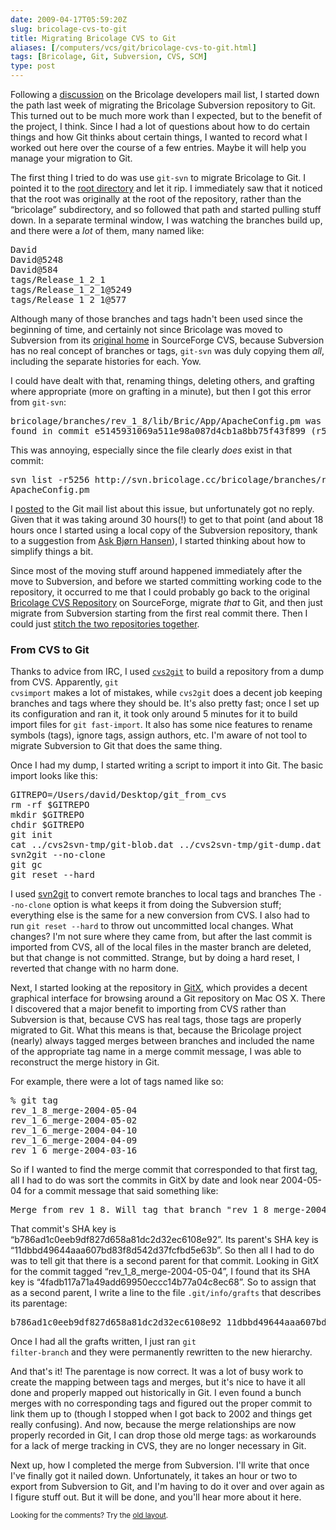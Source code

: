 ```yaml
--- 
date: 2009-04-17T05:59:20Z
slug: bricolage-cvs-to-git
title: Migrating Bricolage CVS to Git
aliases: [/computers/vcs/git/bricolage-cvs-to-git.html]
tags: [Bricolage, Git, Subversion, CVS, SCM]
type: post
---
```


<p>Following a <a href="http://marc.info/?t=123886317200001" title="Bricolage Developer List Archive: “GitHub?”">discussion</a> on the Bricolage developers
mail list, I started down the path last week of migrating the Bricolage
Subversion repository to Git. This turned out to be much more work than I
expected, but to the benefit of the project, I think. Since I had a lot of
questions about how to do certain things and how Git thinks about certain
things, I wanted to record what I worked out here over the course of a few
entries. Maybe it will help you manage your migration to Git.</p>

<p>The first thing I tried to do was use <code>git-svn</code> to migrate
Bricolage to Git. I pointed it to the
<a href="http://svn.bricolage.cc/bricolage/">root directory</a> and let it
rip. I immediately saw that it noticed that the root was originally at the
root of the repository, rather than the “bricolage” subdirectory, and so
followed that path and started pulling stuff down. In a separate terminal
window, I was watching the branches build up, and there were a <em>lot</em> of
them, many named like:</p>

<pre>
David
David@5248
David@584
tags/Release_1_2_1
tags/Release_1_2_1@5249
tags/Release_1_2_1@577
</pre>

<p>Although many of those branches and tags hadn't been used since the
beginning of time, and certainly not since Bricolage was moved to Subversion
from its
<a href="http://bricolage.cvs.sourceforge.net/viewvc/bricolage/bricolage/" title="Bricolage SourceForge CVS Browser">original home</a> in SourceForge
CVS, because Subversion has no real concept of branches or
tags, <code>git-svn</code> was duly copying them <em>all</em>, including the
separate histories for each. Yow.</p>

<p>I could have dealt with that, renaming things, deleting others, and
grafting where appropriate (more on grafting in a minute), but then I got this
error from <code>git-svn</code>:</p>

<pre>
bricolage/branches/rev_1_8/lib/Bric/App/ApacheConfig.pm was not
found in commit e5145931069a511e98a087d4cb1a8bb75f43f899 (r5256)
</pre>

<p>This was annoying, especially since the file clearly <em>does</em> exist in
that commit:</p>

<pre>
svn list -r5256 http://svn.bricolage.cc/bricolage/branches/rev_1_8/lib/Bric/App/ApacheConfig.pm
ApacheConfig.pm
</pre>

<p>I <a href="http://marc.info/?l=git&amp;m=123964663024277" title="Git Mail List: “Again with git-svn: File was not found in commit”">posted</a>
to the Git mail list about this issue, but unfortunately got no reply. Given
that it was taking around 30 hours(!) to get to that point (and about 18 hours
once I started using a local copy of the Subversion repository, thank to a
suggestion from <a href="http://www.askask.com/">Ask Bjørn Hansen</a>), I
started thinking about how to simplify things a bit.</p>

<p>Since most of the moving stuff around happened immediately after the move
to Subversion, and before we started committing working code to the
repository, it occurred to me that I could probably go back to the original
<a href="http://bricolage.cvs.sourceforge.net/viewvc/bricolage/bricolage/" title="Bricolage SourceForge CVS Browser">Bricolage CVS Repository</a> on
SourceForge, migrate <em>that</em> to Git, and then just migrate from
Subversion starting from the first real commit there. Then I could just
<a href="http://www.ouaza.com/wp/2007/07/24/assembling-bits-of-history-with-git/" title="Buxy rêve tout haut: “Assembling bits of history with git”">stitch the
two repositories together</a>.</p>

<h3>From CVS to Git</h3>

<p>Thanks to advice from IRC, I used
<a href="http://cvs2svn.tigris.org/cvs2git.html"><code>cvs2git</code></a> to
build a repository from a dump from CVS. Apparently, <code>git
cvsimport</code> makes a lot of mistakes, while <code>cvs2git</code> does a
decent job keeping branches and tags where they should be. It's also pretty
fast; once I set up its configuration and ran it, it took only around 5
minutes for it to build import files for <code>git fast-import</code>. It also
has some nice features to rename symbols (tags), ignore tags, assign authors,
etc. I'm aware of not tool to migrate Subversion to Git that does the same
thing.</p>

<p>Once I had my dump, I started writing a script to import it into Git. The
basic import looks like this:</p>

<pre>
GITREPO=/Users/david/Desktop/git_from_cvs
rm -rf $GITREPO
mkdir $GITREPO
chdir $GITREPO
git init
cat ../cvs2svn-tmp/git-blob.dat ../cvs2svn-tmp/git-dump.dat | git fast-import
svn2git &#x002d;&#x002d;no-clone
git gc
git reset &#x002d;&#x002d;hard
</pre>

<p>I used <a href="http://github.com/schwern/svn2git/tree/" title="svn2git on GitHub">svn2git</a> to convert remote branches to local
tags and branches The <code>&#x002d;&#x002d;no-clone</code> option is what keeps it from
doing the Subversion stuff; everything else is the same for a new conversion
from CVS. I also had to run <code>git reset &#x002d;&#x002d;hard</code> to throw out
uncommitted local changes. What changes? I'm not sure where they came from,
but after the last commit is imported from CVS, all of the local files in the
master branch are deleted, but that change is not committed. Strange, but by
doing a hard reset, I reverted that change with no harm done.</p>

<p>Next, I started looking at the repository in
<a href="http://gitx.frim.nl/">GitX</a>, which provides a decent graphical
interface for browsing around a Git repository on Mac OS X. There I discovered
that a major benefit to importing from CVS rather than Subversion is that,
because CVS has real tags, those tags are properly migrated to Git. What this
means is that, because the Bricolage project (nearly) always tagged merges
between branches and included the name of the appropriate tag name in a merge
commit message, I was able to reconstruct the merge history in Git.</p>

<p>For example, there were a lot of tags named like so:</p>

<pre>
% git tag
rev_1_8_merge-2004-05-04
rev_1_6_merge-2004-05-02
rev_1_6_merge-2004-04-10
rev_1_6_merge-2004-04-09
rev_1_6_merge-2004-03-16
</pre>

<p>So if I wanted to find the merge commit that corresponded to that first
tag, all I had to do was sort the commits in GitX by date and look near
2004-05-04 for a commit message that said something like:</p>

<pre>
Merge from rev_1_8. Will tag that branch &quot;rev_1_8_merge-2004-05-04&quot;.
</pre>

<p>That commit's SHA key is “b786ad1c0eeb9df827d658a81dc2d32ec6108e92”. Its
parent's SHA key is “11dbbd49644aaa607bd83f8d542d37fcfbd5e63b”. So then all I
had to do was to tell git that there is a second parent for that commit.
Looking in GitX for the commit tagged “rev_1_8_merge-2004-05-04”, I found that
its SHA key is “4fadb117a71a49add69950eccc14b77a04c8ec68”. So to assign that
as a second parent, I write a line to the file <code>.git/info/grafts</code>
that describes its parentage:</p>

<pre>
b786ad1c0eeb9df827d658a81dc2d32ec6108e92 11dbbd49644aaa607bd83f8d542d37fcfbd5e63b 4fadb117a71a49add69950eccc14b77a04c8ec68
</pre>

<p>Once I had all the grafts written, I just ran <code>git
filter-branch</code> and they were permanently rewritten to the new
hierarchy.</p>

<p>And that's it! The parentage is now correct. It was a lot of busy work to
create the mapping between tags and merges, but it's nice to have it all done
and properly mapped out historically in Git. I even found a bunch merges with
no corresponding tags and figured out the proper commit to link them up to
(though I stopped when I got back to 2002 and things get really confusing).
And now, because the merge relationships are now properly recorded in Git, I
can drop those old merge tags: as workarounds for a lack of merge tracking in
CVS, they are no longer necessary in Git.</p>

<p>Next up, how I completed the merge from Subversion. I'll write that once
I've finally got it nailed down. Unfortunately, it takes an hour or two to
export from Subversion to Git, and I'm having to do it over and over again as
I figure stuff out. But it will be done, and you'll hear more about it
here.</p>

<p class="past"><small>Looking for the comments? Try the <a rel="nofollow" href="//past.justatheory.com/computers/vcs/git/bricolage-cvs-to-git.html">old layout</a>.</small></p>


